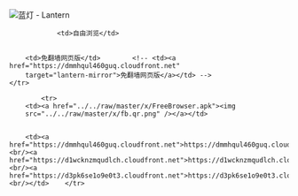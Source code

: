 

<img src="../../raw/master/x/8e0a2b81.c82003be.LanternYellow2.png" alt="蓝灯 - Lantern"/>
<table>
    <tr>
                
                <td>自由浏览</td>
        
        
        <td>免翻墙网页版</td>        <!-- <td><a href="https://dmmhqul460guq.cloudfront.net"
        target="lantern-mirror">免翻墙网页版</a></td> -->
    </tr>
    
            <tr>
        <td><a href="../../raw/master/x/FreeBrowser.apk"><img
        src="../../raw/master/x/fb.qr.png" /></a></td>

        
        <td><a href="https://dmmhqul460guq.cloudfront.net">https://dmmhqul460guq.cloudfront.net</a><br/><a href="https://d1wcknzmqudlch.cloudfront.net">https://d1wcknzmqudlch.cloudfront.net</a><br/><a href="https://d3pk6se1o9e0t3.cloudfront.net">https://d3pk6se1o9e0t3.cloudfront.net</a><br/></td>    </tr>
</table>
